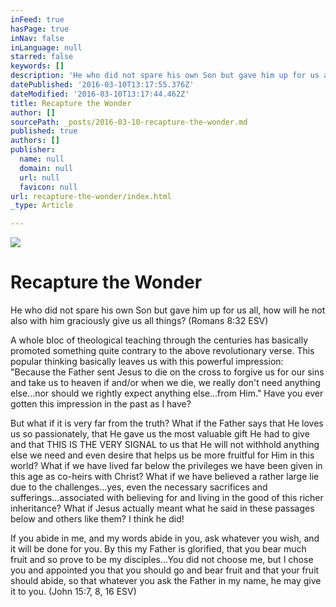 ```yaml
---
inFeed: true
hasPage: true
inNav: false
inLanguage: null
starred: false
keywords: []
description: 'He who did not spare his own Son but gave him up for us all, how will he not also with him graciously give us all things? (Romans 8:32 ESV)'
datePublished: '2016-03-10T13:17:55.376Z'
dateModified: '2016-03-10T13:17:44.462Z'
title: Recapture the Wonder
author: []
sourcePath: _posts/2016-03-10-recapture-the-wonder.md
published: true
authors: []
publisher:
  name: null
  domain: null
  url: null
  favicon: null
url: recapture-the-wonder/index.html
_type: Article

---
```

![](https://the-grid-user-content.s3-us-west-2.amazonaws.com/e700402c-79b9-4b06-9182-bea17690c978.jpg)

# 

# Recapture the Wonder

He who did not spare his own Son but gave him up for us all, how will he not also with him graciously give us all things? (Romans 8:32 ESV)

A whole bloc of theological teaching through the centuries has basically promoted something quite contrary to the above revolutionary verse. This popular thinking basically leaves us with this powerful impression: "Because the Father sent Jesus to die on the cross to forgive us for our sins and take us to heaven if and/or when we die, we really don't need anything else...nor should we rightly expect anything else...from Him." Have you ever gotten this impression in the past as I have?

But what if it is very far from the truth? What if the Father says that He loves us so passionately, that He gave us the most valuable gift He had to give and that THIS IS THE VERY SIGNAL to us that He will not withhold anything else we need and even desire that helps us be more fruitful for Him in this world? What if we have lived far below the privileges we have been given in this age as co-heirs with Christ? What if we have believed a rather large lie due to the challenges...yes, even the necessary sacrifices and sufferings...associated with believing for and living in the good of this richer inheritance? What if Jesus actually meant what he said in these passages below and others like them? I think he did!

If you abide in me, and my words abide in you, ask whatever you wish, and it will be done for you. By this my Father is glorified, that you bear much fruit and so prove to be my disciples...You did not choose me, but I chose you and appointed you that you should go and bear fruit and that your fruit should abide, so that whatever you ask the Father in my name, he may give it to you. (John 15:7, 8, 16 ESV)